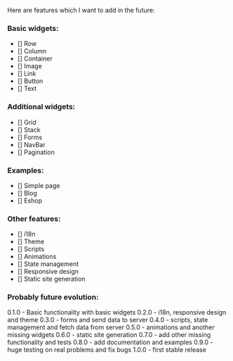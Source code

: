 Here are features which I want to add in the future:

### Basic widgets:
- [] Row
- [] Column
- [] Container
- [] Image
- [] Link
- [] Button
- [] Text

### Additional widgets:
- [] Grid
- [] Stack
- [] Forms
- [] NavBar
- [] Pagination

### Examples:
- [] Simple page
- [] Blog
- [] Eshop

### Other features:
- [] i18n
- [] Theme
- [] Scripts
- [] Animations
- [] State management
- [] Responsive design
- [] Static site generation


### Probably future evolution: 
0.1.0 - Basic functionality with basic widgets
0.2.0 - i18n, responsive design and theme
0.3.0 - forms and send data to server
0.4.0 - scripts, state management and fetch data from server
0.5.0 - animations and another missing widgets
0.6.0 - static site generation
0.7.0 - add other missing functionality and tests
0.8.0 - add documentation and examples
0.9.0 - huge testing on real problems and fix bugs
1.0.0 - first stable release